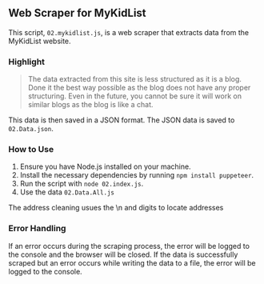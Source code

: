 ## Web Scraper for MyKidList

This script, `02.mykidlist.js`, is a web scraper that extracts data from the MyKidList website. 

### Highlight

> The data extracted from this site is less structured as it is a blog.
> Done it the best way possible as the blog does not have any proper structuring.
> Even in the future, you cannot be sure it will work on similar blogs as the blog is like a chat.

This data is then saved in a JSON format. The JSON data is saved to `02.Data.json`.


### How to Use

1. Ensure you have Node.js installed on your machine.
2. Install the necessary dependencies by running `npm install puppeteer`.
3. Run the script with `node 02.index.js`.
4. Use the data `02.Data.All.js`

The address cleaning usues the \n and digits to locate addresses 

### Error Handling

If an error occurs during the scraping process, the error will be logged to the console and the browser will be closed. If the data is successfully scraped but an error occurs while writing the data to a file, the error will be logged to the console.
